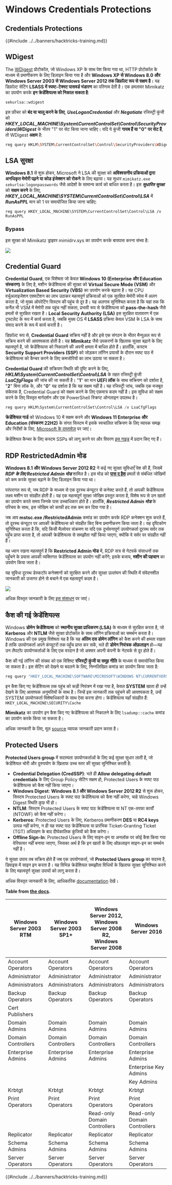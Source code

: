 # Windows Credentials Protections

## Credentials Protections

{{#include ../../banners/hacktricks-training.md}}

## WDigest

The [WDigest](<https://technet.microsoft.com/pt-pt/library/cc778868(v=ws.10).aspx?f=255&MSPPError=-2147217396>) प्रोटोकॉल, जो Windows XP के साथ पेश किया गया था, HTTP प्रोटोकॉल के माध्यम से प्रमाणीकरण के लिए डिज़ाइन किया गया है और **Windows XP से Windows 8.0 और Windows Server 2003 से Windows Server 2012 तक डिफ़ॉल्ट रूप से सक्षम है**। यह डिफ़ॉल्ट सेटिंग **LSASS में स्पष्ट-टेक्स्ट पासवर्ड भंडारण** का परिणाम देती है। एक हमलावर Mimikatz का उपयोग करके **इन क्रेडेंशियल्स को निकाल सकता है**:
```bash
sekurlsa::wdigest
```
इस फ़ीचर को **बंद या चालू करने के लिए**, _**UseLogonCredential**_ और _**Negotiate**_ रजिस्ट्री कुंजी को _**HKEY_LOCAL_MACHINE\System\CurrentControlSet\Control\SecurityProviders\WDigest**_ के भीतर "1" पर सेट किया जाना चाहिए। यदि ये कुंजी **गायब हैं या "0" पर सेट हैं**, तो WDigest **अक्षम** है:
```bash
reg query HKLM\SYSTEM\CurrentControlSet\Control\SecurityProviders\WDigest /v UseLogonCredential
```
## LSA सुरक्षा

**Windows 8.1** से शुरू होकर, Microsoft ने LSA की सुरक्षा को **अविश्वसनीय प्रक्रियाओं द्वारा अनधिकृत मेमोरी पढ़ने या कोड इंजेक्शन को रोकने** के लिए बढ़ाया। यह सुधार `mimikatz.exe sekurlsa:logonpasswords` जैसे आदेशों के सामान्य कार्य को बाधित करता है। इस _**सुधारित सुरक्षा**_ को **सक्षम करने** के लिए, _**HKEY_LOCAL_MACHINE\SYSTEM\CurrentControlSet\Control\LSA**_ में _**RunAsPPL**_ मान को 1 पर समायोजित किया जाना चाहिए:
```
reg query HKEY_LOCAL_MACHINE\SYSTEM\CurrentControlSet\Control\LSA /v RunAsPPL
```
### Bypass

इस सुरक्षा को Mimikatz ड्राइवर mimidrv.sys का उपयोग करके बायपास करना संभव है:

![](../../images/mimidrv.png)

## Credential Guard

**Credential Guard**, एक विशेषता जो केवल **Windows 10 (Enterprise और Education संस्करण)** के लिए है, मशीन क्रेडेंशियल्स की सुरक्षा को **Virtual Secure Mode (VSM)** और **Virtualization Based Security (VBS)** का उपयोग करके बढ़ाता है। यह CPU वर्चुअलाइजेशन एक्सटेंशन का लाभ उठाकर महत्वपूर्ण प्रक्रियाओं को एक सुरक्षित मेमोरी स्पेस में अलग करता है, जो मुख्य ऑपरेटिंग सिस्टम की पहुंच से दूर है। यह अलगाव सुनिश्चित करता है कि यहां तक कि कर्नेल भी VSM में मेमोरी तक पहुंच नहीं सकता, प्रभावी रूप से क्रेडेंशियल्स को **pass-the-hash** जैसे हमलों से सुरक्षित रखता है। **Local Security Authority (LSA)** इस सुरक्षित वातावरण में एक ट्रस्टलेट के रूप में कार्य करता है, जबकि मुख्य OS में **LSASS** प्रक्रिया केवल VSM के LSA के साथ संवाद करने के रूप में कार्य करती है।

डिफ़ॉल्ट रूप से, **Credential Guard** सक्रिय नहीं है और इसे एक संगठन के भीतर मैन्युअल रूप से सक्रिय करने की आवश्यकता होती है। यह **Mimikatz** जैसे उपकरणों के खिलाफ सुरक्षा बढ़ाने के लिए महत्वपूर्ण है, जो क्रेडेंशियल्स को निकालने की अपनी क्षमता में बाधित होते हैं। हालाँकि, कस्टम **Security Support Providers (SSP)** को जोड़कर लॉगिन प्रयासों के दौरान स्पष्ट पाठ में क्रेडेंशियल्स को कैप्चर करने के लिए कमजोरियों का लाभ उठाया जा सकता है।

**Credential Guard** की सक्रियण स्थिति की पुष्टि करने के लिए, _**HKLM\System\CurrentControlSet\Control\LSA**_ के तहत रजिस्ट्री कुंजी _**LsaCfgFlags**_ की जांच की जा सकती है। "**1**" का मान **UEFI लॉक** के साथ सक्रियण को दर्शाता है, "**2**" बिना लॉक के, और "**0**" यह दर्शाता है कि यह सक्षम नहीं है। यह रजिस्ट्री जांच, जबकि एक मजबूत संकेतक है, Credential Guard को सक्षम करने के लिए एकमात्र कदम नहीं है। इस सुविधा को सक्षम करने के लिए विस्तृत मार्गदर्शन और एक PowerShell स्क्रिप्ट ऑनलाइन उपलब्ध है।
```powershell
reg query HKLM\System\CurrentControlSet\Control\LSA /v LsaCfgFlags
```
**क्रेडेंशियल गार्ड** को Windows 10 में सक्षम करने और **Windows 11 Enterprise और Education (संस्करण 22H2)** के संगत सिस्टम में इसके स्वचालित सक्रियण के लिए व्यापक समझ और निर्देशों के लिए, [Microsoft के दस्तावेज़](https://docs.microsoft.com/en-us/windows/security/identity-protection/credential-guard/credential-guard-manage) पर जाएं।

क्रेडेंशियल कैप्चर के लिए कस्टम SSPs को लागू करने पर और विवरण [इस गाइड](../active-directory-methodology/custom-ssp.md) में प्रदान किए गए हैं।

## RDP RestrictedAdmin मोड

**Windows 8.1 और Windows Server 2012 R2** ने कई नए सुरक्षा सुविधाएँ पेश की हैं, जिसमें _**RDP के लिए Restricted Admin मोड**_ शामिल है। इस मोड को [**पास द हैश**](https://blog.ahasayen.com/pass-the-hash/) हमलों से संबंधित जोखिमों को कम करके सुरक्षा बढ़ाने के लिए डिज़ाइन किया गया था।

परंपरागत रूप से, जब RDP के माध्यम से एक दूरस्थ कंप्यूटर से कनेक्ट करते हैं, तो आपकी क्रेडेंशियल्स लक्ष्य मशीन पर संग्रहीत होती हैं। यह एक महत्वपूर्ण सुरक्षा जोखिम प्रस्तुत करता है, विशेष रूप से उन खातों का उपयोग करते समय जिनके पास उच्चाधिकार होते हैं। हालाँकि, _**Restricted Admin मोड**_ के परिचय के साथ, इस जोखिम को काफी हद तक कम कर दिया गया है।

जब आप **mstsc.exe /RestrictedAdmin** कमांड का उपयोग करके RDP कनेक्शन शुरू करते हैं, तो दूरस्थ कंप्यूटर पर आपकी क्रेडेंशियल्स को संग्रहीत किए बिना प्रमाणीकरण किया जाता है। यह दृष्टिकोण सुनिश्चित करता है कि, यदि किसी मैलवेयर संक्रमण या यदि एक दुर्भावनापूर्ण उपयोगकर्ता दूरस्थ सर्वर तक पहुँच प्राप्त करता है, तो आपकी क्रेडेंशियल्स से समझौता नहीं किया जाएगा, क्योंकि वे सर्वर पर संग्रहीत नहीं हैं।

यह ध्यान रखना महत्वपूर्ण है कि **Restricted Admin मोड** में, RDP सत्र से नेटवर्क संसाधनों तक पहुँचने के प्रयास आपकी व्यक्तिगत क्रेडेंशियल्स का उपयोग नहीं करेंगे; इसके बजाय, **मशीन की पहचान** का उपयोग किया जाता है।

यह सुविधा दूरस्थ डेस्कटॉप कनेक्शनों को सुरक्षित करने और सुरक्षा उल्लंघन की स्थिति में संवेदनशील जानकारी को उजागर होने से बचाने में एक महत्वपूर्ण कदम है।

![](../../images/RAM.png)

अधिक विस्तृत जानकारी के लिए [इस संसाधन](https://blog.ahasayen.com/restricted-admin-mode-for-rdp/) पर जाएं।

## कैश की गई क्रेडेंशियल्स

Windows **डोमेन क्रेडेंशियल्स** को **स्थानीय सुरक्षा प्राधिकरण (LSA)** के माध्यम से सुरक्षित करता है, जो **Kerberos** और **NTLM** जैसे सुरक्षा प्रोटोकॉल के साथ लॉगिन प्रक्रियाओं का समर्थन करता है। Windows की एक प्रमुख विशेषता यह है कि यह **अंतिम दस डोमेन लॉगिन** को कैश करने की क्षमता रखता है ताकि उपयोगकर्ता अपने कंप्यूटरों तक पहुँच प्राप्त कर सकें, भले ही **डोमेन नियंत्रक ऑफ़लाइन** हो—यह उन लैपटॉप उपयोगकर्ताओं के लिए एक वरदान है जो अक्सर अपनी कंपनी के नेटवर्क से दूर होते हैं।

कैश की गई लॉगिन की संख्या को एक विशिष्ट **रजिस्ट्री कुंजी या समूह नीति** के माध्यम से समायोजित किया जा सकता है। इस सेटिंग को देखने या बदलने के लिए, निम्नलिखित कमांड का उपयोग किया जाता है:
```bash
reg query "HKEY_LOCAL_MACHINE\SOFTWARE\MICROSOFT\WINDOWS NT\CURRENTVERSION\WINLOGON" /v CACHEDLOGONSCOUNT
```
इन कैश किए गए क्रेडेंशियल्स तक पहुंच को कड़ी नियंत्रण में रखा गया है, केवल **SYSTEM** खाता ही उन्हें देखने के लिए आवश्यक अनुमतियों के साथ है। जिन्हें इस जानकारी तक पहुंचने की आवश्यकता है, उन्हें SYSTEM उपयोगकर्ता विशेषाधिकारों के साथ ऐसा करना होगा। क्रेडेंशियल्स यहाँ संग्रहीत हैं: `HKEY_LOCAL_MACHINE\SECURITY\Cache`

**Mimikatz** का उपयोग इन कैश किए गए क्रेडेंशियल्स को निकालने के लिए `lsadump::cache` कमांड का उपयोग करके किया जा सकता है।

अधिक जानकारी के लिए, मूल [source](http://juggernaut.wikidot.com/cached-credentials) व्यापक जानकारी प्रदान करता है।

## Protected Users

**Protected Users group** में सदस्यता उपयोगकर्ताओं के लिए कई सुरक्षा सुधार लाती है, जो क्रेडेंशियल चोरी और दुरुपयोग के खिलाफ उच्च स्तर की सुरक्षा सुनिश्चित करती है:

- **Credential Delegation (CredSSP)**: भले ही **Allow delegating default credentials** के लिए Group Policy सेटिंग सक्षम हो, Protected Users के स्पष्ट पाठ क्रेडेंशियल्स को कैश नहीं किया जाएगा।
- **Windows Digest**: **Windows 8.1 और Windows Server 2012 R2** से शुरू होकर, सिस्टम Protected Users के स्पष्ट पाठ क्रेडेंशियल्स को कैश नहीं करेगा, चाहे Windows Digest स्थिति कुछ भी हो।
- **NTLM**: सिस्टम Protected Users के स्पष्ट पाठ क्रेडेंशियल्स या NT एक-तरफा कार्यों (NTOWF) को कैश नहीं करेगा।
- **Kerberos**: Protected Users के लिए, Kerberos प्रमाणीकरण **DES** या **RC4 keys** उत्पन्न नहीं करेगा, न ही यह स्पष्ट पाठ क्रेडेंशियल्स या प्रारंभिक Ticket-Granting Ticket (TGT) अधिग्रहण के बाद दीर्घकालिक कुंजियों को कैश करेगा।
- **Offline Sign-In**: Protected Users के लिए साइन-इन या अनलॉक पर कोई कैश किया गया वेरिफायर नहीं बनाया जाएगा, जिसका अर्थ है कि इन खातों के लिए ऑफ़लाइन साइन-इन का समर्थन नहीं है।

ये सुरक्षा उपाय तब सक्रिय होते हैं जब एक उपयोगकर्ता, जो **Protected Users group** का सदस्य है, डिवाइस में साइन इन करता है। यह विभिन्न क्रेडेंशियल समझौता विधियों के खिलाफ सुरक्षा सुनिश्चित करने के लिए महत्वपूर्ण सुरक्षा उपायों को लागू करता है।

अधिक विस्तृत जानकारी के लिए, आधिकारिक [documentation](https://docs.microsoft.com/en-us/windows-server/security/credentials-protection-and-management/protected-users-security-group) देखें।

**Table from** [**the docs**](https://docs.microsoft.com/en-us/windows-server/identity/ad-ds/plan/security-best-practices/appendix-c--protected-accounts-and-groups-in-active-directory)**.**

| Windows Server 2003 RTM | Windows Server 2003 SP1+ | <p>Windows Server 2012,<br>Windows Server 2008 R2,<br>Windows Server 2008</p> | Windows Server 2016          |
| ----------------------- | ------------------------ | ----------------------------------------------------------------------------- | ---------------------------- |
| Account Operators       | Account Operators        | Account Operators                                                             | Account Operators            |
| Administrator           | Administrator            | Administrator                                                                 | Administrator                |
| Administrators          | Administrators           | Administrators                                                                | Administrators               |
| Backup Operators        | Backup Operators         | Backup Operators                                                              | Backup Operators             |
| Cert Publishers         |                          |                                                                               |                              |
| Domain Admins           | Domain Admins            | Domain Admins                                                                 | Domain Admins                |
| Domain Controllers      | Domain Controllers       | Domain Controllers                                                            | Domain Controllers           |
| Enterprise Admins       | Enterprise Admins        | Enterprise Admins                                                             | Enterprise Admins            |
|                         |                          |                                                                               | Enterprise Key Admins        |
|                         |                          |                                                                               | Key Admins                   |
| Krbtgt                  | Krbtgt                   | Krbtgt                                                                        | Krbtgt                       |
| Print Operators         | Print Operators          | Print Operators                                                               | Print Operators              |
|                         |                          | Read-only Domain Controllers                                                  | Read-only Domain Controllers |
| Replicator              | Replicator               | Replicator                                                                    | Replicator                   |
| Schema Admins           | Schema Admins            | Schema Admins                                                                 | Schema Admins                |
| Server Operators        | Server Operators         | Server Operators                                                              | Server Operators             |

{{#include ../../banners/hacktricks-training.md}}
